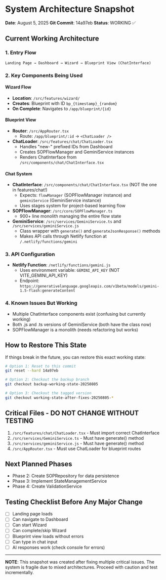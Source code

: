 # System Architecture Snapshot
**Date**: August 5, 2025
**Git Commit**: 14a97eb
**Status**: WORKING ✅

## Current Working Architecture

### 1. Entry Flow
```
Landing Page → Dashboard → Wizard → Blueprint View (ChatInterface)
```

### 2. Key Components Being Used

#### Wizard Flow
- **Location**: `/src/features/wizard/`
- **Creates**: Blueprint with ID `bp_{timestamp}_{random}`
- **On Complete**: Navigates to `/app/blueprint/{id}`

#### Blueprint View 
- **Router**: `/src/AppRouter.tsx`
  - Route: `/app/blueprint/:id` → `<ChatLoader />`
- **ChatLoader**: `/src/features/chat/ChatLoader.tsx`
  - Handles "new-" prefixed IDs from Dashboard
  - Creates SOPFlowManager and GeminiService instances
  - Renders ChatInterface from `/src/components/chat/ChatInterface.tsx`

#### Chat System
- **ChatInterface**: `/src/components/chat/ChatInterface.tsx` (NOT the one in features/chat!)
  - Expects: `flowManager` (SOPFlowManager instance) and `geminiService` (GeminiService instance)
  - Uses stages system for project-based learning flow
- **SOPFlowManager**: `/src/core/SOPFlowManager.ts`
  - 900+ line monolith managing the entire flow state
- **GeminiService**: `/src/services/GeminiService.ts` and `/src/services/geminiService.js`
  - Class wrapper with `generate()` and `generateJsonResponse()` methods
  - Makes API calls through Netlify function at `/.netlify/functions/gemini`

### 3. API Configuration
- **Netlify Function**: `/netlify/functions/gemini.js`
  - Uses environment variable: `GEMINI_API_KEY` (NOT VITE_GEMINI_API_KEY)
  - Endpoint: `https://generativelanguage.googleapis.com/v1beta/models/gemini-1.5-flash:generateContent`

### 4. Known Issues But Working
- Multiple ChatInterface components exist (confusing but currently working)
- Both .js and .ts versions of GeminiService (both have the class now)
- SOPFlowManager is a monolith (needs refactoring but works)

## How to Restore This State

If things break in the future, you can restore this exact working state:

```bash
# Option 1: Reset to this commit
git reset --hard 14a97eb

# Option 2: Checkout the backup branch
git checkout backup-working-state-20250805

# Option 3: Checkout the tagged version
git checkout working-state-after-fixes-20250805-*
```

## Critical Files - DO NOT CHANGE WITHOUT TESTING
1. `/src/features/chat/ChatLoader.tsx` - Must import correct ChatInterface
2. `/src/services/GeminiService.ts` - Must have generate() method
3. `/src/services/geminiService.js` - Must have generate() method
4. `/src/AppRouter.tsx` - Must use ChatLoader for blueprint routes

## Next Planned Phases
- Phase 2: Create SOPRepository for data persistence
- Phase 3: Implement StateManagementService  
- Phase 4: Create ValidationService

## Testing Checklist Before Any Major Change
- [ ] Landing page loads
- [ ] Can navigate to Dashboard
- [ ] Can start Wizard
- [ ] Can complete/skip Wizard
- [ ] Blueprint view loads without errors
- [ ] Can type in chat input
- [ ] AI responses work (check console for errors)

---
**NOTE**: This snapshot was created after fixing multiple critical issues. The system is fragile due to mixed architectures. Proceed with caution and test incrementally.